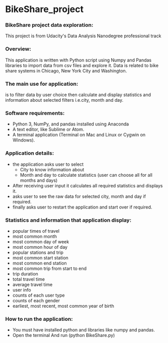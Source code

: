 # BikeShare_project
### BikeShare project data exploration:
This project is from Udacity's Data Analysis Nanodegree professional track 

### Overview:
This application is written with Python script using Numpy and Pandas libraries to import data from csv files and explore it.
Data is related to bike share systems in Chicago, New York City and Washington. 

### The main use for application:  
is to filter data by user choice then calculate and display statistics and information about selected filters i.e.city, month and day.

### Software requirements:
* Python 3, NumPy, and pandas installed using Anaconda
* A text editor, like Sublime or Atom.
* A terminal application (Terminal on Mac and Linux or Cygwin on Windows).


### Application details: 
* the application asks user to select
  * City to know information about
  * Month and day to calculate statistics (user can choose all for all months and days)
* After receiving user input it calculates all required statistics and displays it.
* asks user to see the raw data for selected city, month and day if required.
* finally asks user to restart the application and start over if required.

### Statistics and information that application display:

* popular times of travel
* most common month
* most common day of week
* most common hour of day
* popular stations and trip
* most common start station
* most common end station
* most common trip from start to end
* trip duration
* total travel time
* average travel time
* user info
* counts of each user type
* counts of each gender
* earliest, most recent, most common year of birth

### How to run the application:

* You must have installed python and libraries like numpy and pandas.
* Open the terminal And run (python BikeShare.py)


